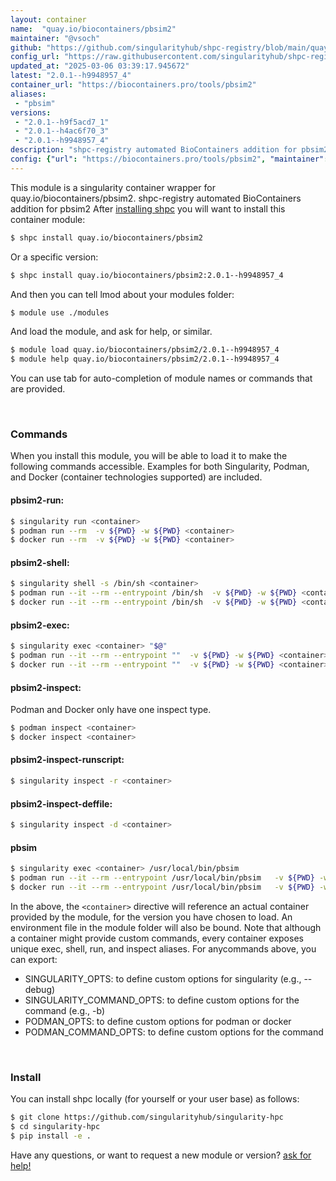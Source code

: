 ```yaml
---
layout: container
name:  "quay.io/biocontainers/pbsim2"
maintainer: "@vsoch"
github: "https://github.com/singularityhub/shpc-registry/blob/main/quay.io/biocontainers/pbsim2/container.yaml"
config_url: "https://raw.githubusercontent.com/singularityhub/shpc-registry/main/quay.io/biocontainers/pbsim2/container.yaml"
updated_at: "2025-03-06 03:39:17.945672"
latest: "2.0.1--h9948957_4"
container_url: "https://biocontainers.pro/tools/pbsim2"
aliases:
 - "pbsim"
versions:
 - "2.0.1--h9f5acd7_1"
 - "2.0.1--h4ac6f70_3"
 - "2.0.1--h9948957_4"
description: "shpc-registry automated BioContainers addition for pbsim2"
config: {"url": "https://biocontainers.pro/tools/pbsim2", "maintainer": "@vsoch", "description": "shpc-registry automated BioContainers addition for pbsim2", "latest": {"2.0.1--h9948957_4": "sha256:f25997a1a763658d962c01e175d76f4a35efed58c224cd78239dfe2ac58b49fd"}, "tags": {"2.0.1--h9f5acd7_1": "sha256:49018554d0a1bd2a553a9aac5d543fdf6f066264ba291e4b7d3251a01fcdd458", "2.0.1--h4ac6f70_3": "sha256:cb4f5e8f46e848acee0353084b05d6136465e647078c00e32f05193e84b203b7", "2.0.1--h9948957_4": "sha256:f25997a1a763658d962c01e175d76f4a35efed58c224cd78239dfe2ac58b49fd"}, "docker": "quay.io/biocontainers/pbsim2", "aliases": {"pbsim": "/usr/local/bin/pbsim"}}
---
```


This module is a singularity container wrapper for quay.io/biocontainers/pbsim2.
shpc-registry automated BioContainers addition for pbsim2
After [installing shpc](#install) you will want to install this container module:


```bash
$ shpc install quay.io/biocontainers/pbsim2
```

Or a specific version:

```bash
$ shpc install quay.io/biocontainers/pbsim2:2.0.1--h9948957_4
```

And then you can tell lmod about your modules folder:

```bash
$ module use ./modules
```

And load the module, and ask for help, or similar.

```bash
$ module load quay.io/biocontainers/pbsim2/2.0.1--h9948957_4
$ module help quay.io/biocontainers/pbsim2/2.0.1--h9948957_4
```

You can use tab for auto-completion of module names or commands that are provided.

<br>

### Commands

When you install this module, you will be able to load it to make the following commands accessible.
Examples for both Singularity, Podman, and Docker (container technologies supported) are included.

#### pbsim2-run:

```bash
$ singularity run <container>
$ podman run --rm  -v ${PWD} -w ${PWD} <container>
$ docker run --rm  -v ${PWD} -w ${PWD} <container>
```

#### pbsim2-shell:

```bash
$ singularity shell -s /bin/sh <container>
$ podman run --it --rm --entrypoint /bin/sh  -v ${PWD} -w ${PWD} <container>
$ docker run --it --rm --entrypoint /bin/sh  -v ${PWD} -w ${PWD} <container>
```

#### pbsim2-exec:

```bash
$ singularity exec <container> "$@"
$ podman run --it --rm --entrypoint ""  -v ${PWD} -w ${PWD} <container> "$@"
$ docker run --it --rm --entrypoint ""  -v ${PWD} -w ${PWD} <container> "$@"
```

#### pbsim2-inspect:

Podman and Docker only have one inspect type.

```bash
$ podman inspect <container>
$ docker inspect <container>
```

#### pbsim2-inspect-runscript:

```bash
$ singularity inspect -r <container>
```

#### pbsim2-inspect-deffile:

```bash
$ singularity inspect -d <container>
```


#### pbsim

```bash
$ singularity exec <container> /usr/local/bin/pbsim
$ podman run --it --rm --entrypoint /usr/local/bin/pbsim   -v ${PWD} -w ${PWD} <container> -c " $@"
$ docker run --it --rm --entrypoint /usr/local/bin/pbsim   -v ${PWD} -w ${PWD} <container> -c " $@"
```



In the above, the `<container>` directive will reference an actual container provided
by the module, for the version you have chosen to load. An environment file in the
module folder will also be bound. Note that although a container
might provide custom commands, every container exposes unique exec, shell, run, and
inspect aliases. For anycommands above, you can export:

 - SINGULARITY_OPTS: to define custom options for singularity (e.g., --debug)
 - SINGULARITY_COMMAND_OPTS: to define custom options for the command (e.g., -b)
 - PODMAN_OPTS: to define custom options for podman or docker
 - PODMAN_COMMAND_OPTS: to define custom options for the command

<br>

### Install

You can install shpc locally (for yourself or your user base) as follows:

```bash
$ git clone https://github.com/singularityhub/singularity-hpc
$ cd singularity-hpc
$ pip install -e .
```

Have any questions, or want to request a new module or version? [ask for help!](https://github.com/singularityhub/singularity-hpc/issues)